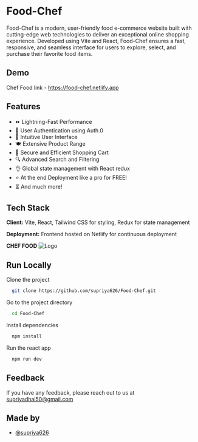 
# Food-Chef

Food-Chef is a modern, user-friendly food e-commerce website built with cutting-edge web technologies to deliver an exceptional online shopping experience. Developed using Vite and React, Food-Chef ensures a fast, responsive, and seamless interface for users to explore, select, and purchase their favorite food items.


## Demo

Chef Food link - https://food-chef.netlify.app


## Features

- ⏩ Lightning-Fast Performance
- 🛂 User Authentication using Auth.0
- 👤 Intuitive User Interface
- 🍽️ Extensive Product Range
- 🛒 Secure and Efficient Shopping Cart
- 🔍 Advanced Search and Filtering 
- 👌 Global state management with React redux
- ⭐ At the end Deployment like a pro for FREE!
- ⏳ And much more!


## Tech Stack

**Client:** Vite, React, Tailwind CSS for styling, Redux for state management

**Deployment:**  Frontend hosted on Netlify for continuous deployment 






**CHEF FOOD**
![Logo](https://i.pinimg.com/originals/39/96/57/39965743eb30634afdc5906133e19740.png) 


## Run Locally

Clone the project

```bash
  git clone https://github.com/supriya626/Food-Chef.git
```

Go to the project directory

```bash
  cd Food-Chef
```

Install dependencies

```bash
  npm install
```

Run the react app

```bash
  npm run dev
```
  


## Feedback

If you have any feedback, please reach out to us at supriyadhal50@gmail.com


## Made by 

- [@supriya626](https://github.com/supriya626) 




